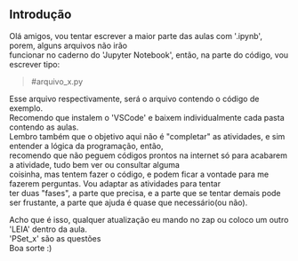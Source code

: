 ## Introdução

Olá amigos, vou tentar escrever a maior parte das aulas com '.ipynb', porem, alguns arquivos não irão  
funcionar no caderno do 'Jupyter Notebook', então, na parte do código, vou escrever tipo:  
> \#arquivo_x.py  

Esse arquivo respectivamente, será o arquivo contendo o código de exemplo.  
Recomendo que instalem o 'VSCode' e baixem individualmente cada pasta contendo as aulas.  
Lembro também que o objetivo aqui não é "completar" as atividades, e sim entender a lógica da programação, então,  
recomendo que não peguem códigos prontos na internet só para acabarem a atividade, tudo bem ver ou consultar alguma  
coisinha, mas tentem fazer o código, e podem ficar a vontade para me fazerem perguntas. Vou adaptar as atividades para tentar  
ter duas "fases", a parte que precisa, e a parte que se tentar demais pode ser frustante, a parte que ajuda é quase que necessário(ou não).  

Acho que é isso, qualquer atualização eu mando no zap ou coloco um outro 'LEIA' dentro da aula.  
'PSet_x' são as questões  
Boa sorte :)